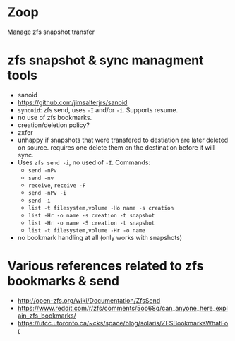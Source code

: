 # Zoop

Manage zfs snapshot transfer


# zfs snapshot & sync managment tools

 - sanoid
  - https://github.com/jimsalterjrs/sanoid
  - `syncoid`: zfs send, uses `-I` and/or `-i`. Supports resume.
  - no use of zfs bookmarks.
  - creation/deletion policy?
 - zxfer
  - unhappy if snapshots that were transfered to destiation are later deleted
    on source. requires one delete them on the destination before it will sync.
  - Uses `zfs send -i`, no used of `-I`. Commands:
    - `send -nPv`
    - `send -nv`
    - `receive`, `receive -F`
    - `send -nPv -i`
    - `send -i`
    - `list -t filesystem,volume -Ho name -s creation`
    - `list -Hr -o name -s creation -t snapshot`
    - `list -Hr -o name -S creation -t snapshot`
    - `list -t filesystem,volume -Hr -o name`
  - no bookmark handling at all (only works with snapshots)

# Various references related to zfs bookmarks & send

 - http://open-zfs.org/wiki/Documentation/ZfsSend
 - https://www.reddit.com/r/zfs/comments/5op68q/can_anyone_here_explain_zfs_bookmarks/
 - https://utcc.utoronto.ca/~cks/space/blog/solaris/ZFSBookmarksWhatFor

